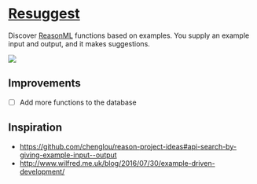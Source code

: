 # [Resuggest](https://GuillaumeSalles.github.io/resuggest)

Discover [ReasonML](https://reasonml.github.io/) functions based on examples. You supply an example input and output, and it makes suggestions.

![](https://media.giphy.com/media/l378a51UO3bsXq9Ow/giphy.gif)

## Improvements 

- [ ] Add more functions to the database

## Inspiration

- https://github.com/chenglou/reason-project-ideas#api-search-by-giving-example-input--output
- http://www.wilfred.me.uk/blog/2016/07/30/example-driven-development/

